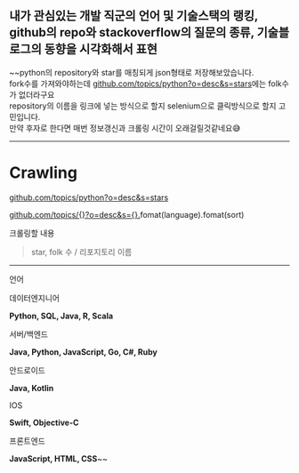 
내가 관심있는 개발 직군의 언어 및 기술스택의 랭킹, github의 repo와 stackoverflow의 질문의 종류, 기술블로그의 동향을 시각화해서 표현
---

~~python의 repository와 star를 매칭되게 json형태로 저장해보았습니다.</br>
fork수를 가져와야하는데 [﻿github.com/topics/python?o=desc&s=stars](https://github.com/topics/python?o=desc&s=stars)에는 folk수가 없더라구요</br>
repository의 이름을 링크에 넣는 방식으로 할지 selenium으로 클릭방식으로 할지 고민입니다.</br>
만약 후자로 한다면 매번 정보갱신과 크롤링 시간이 오래걸릴것같네요😅

---

# Crawling

[﻿github.com/topics/python?o=desc&s=stars](https://github.com/topics/python?o=desc&s=stars) 

[﻿github.com/topics/{}?o=desc&s={}.](https://github.com/topics/python?o=desc&s=forks)fomat(language).fomat(sort) 

크롤링할 내용

> star, folk 수 / 리포지토리 이름

---

언어

데이터엔지니어

**Python, SQL, Java, R, Scala**

서버/백엔드

**Java, Python, JavaScript, Go, C#, Ruby**

안드로이드

**Java, Kotlin**

IOS

**Swift, Objective-C**

프론트엔드

**JavaScript, HTML, CSS**~~
